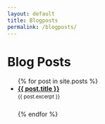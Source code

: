 ```yaml
---
layout: default
title: Blogposts
permalink: /blogposts/
---
```


# Blog Posts

<ul>
  {% for post in site.posts %}
    <li style="margin-bottom: 1.5rem;">
      <a href="{{ post.url }}"><strong>{{ post.title }}</strong></a><br>
      <small>{{ post.excerpt }}</small>
    </li>
  {% endfor %}
</ul>
